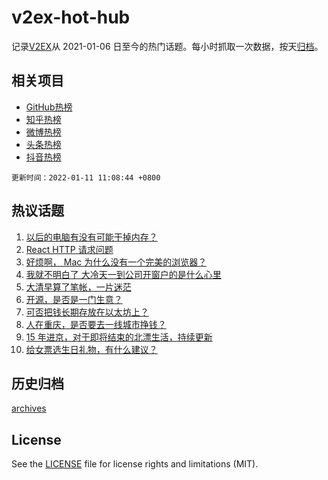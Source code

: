 # v2ex-hot-hub

 记录[V2EX](https://www.v2ex.com/)从 2021-01-06 日至今的热门话题。每小时抓取一次数据，按天[归档](archives)。
 
 ## 相关项目

- [GitHub热榜](https://github.com/snaildev/github-hot-hub)
- [知乎热榜](https://github.com/snaildev/zhihu-hot-hub)
- [微博热榜](https://github.com/snaildev/weibo-hot-hub)
- [头条热榜](https://github.com/snaildev/toutiao-hot-hub)
- [抖音热榜](https://github.com/snaildev/douyin-hot-hub)


 `更新时间：2022-01-11 11:08:44 +0800`

## 热议话题

1. [以后的电脑有没有可能干掉内存？](https://www.v2ex.com/t/827298)
1. [React HTTP 请求问题](https://www.v2ex.com/t/827424)
1. [好烦啊， Mac 为什么没有一个完美的浏览器？](https://www.v2ex.com/t/827395)
1. [我就不明白了 大冷天一到公司开窗户的是什么心里](https://www.v2ex.com/t/827466)
1. [大清早算了笔帐，一片迷茫](https://www.v2ex.com/t/827464)
1. [开源，是否是一门生意？](https://www.v2ex.com/t/827256)
1. [可否把钱长期存放在以太坊上？](https://www.v2ex.com/t/827392)
1. [人在重庆，是否要去一线城市挣钱？](https://www.v2ex.com/t/827471)
1. [15 年进京，对于即将结束的北漂生活，持续更新](https://www.v2ex.com/t/827383)
1. [给女票选生日礼物，有什么建议？](https://www.v2ex.com/t/827418)

## 历史归档

[archives](archives)

## License

See the [LICENSE](LICENSE) file for license rights and limitations (MIT).

